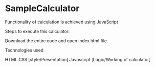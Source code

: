 # SampleCalculator
Functionality of calculation is achieved using JavaScript

Steps to execute this calculator:

Download the entire code and open index.html file.


Technologies used:

HTML
CSS [style/Presentation]
Javascript [Logic/Working of calculator]
